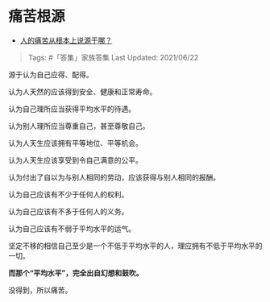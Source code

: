 # 痛苦根源

- [人的痛苦从根本上说源于哪？](https://www.zhihu.com/question/398299040/answer/1343016010)

>Tags: #「答集」家族答集
>Last Updated: 2021/06/22

源于认为自己应得、配得。

认为人天然的应该得到安全、健康和正常寿命。

认为自己理所应当获得平均水平的待遇。

认为别人理所应当尊重自己，甚至尊敬自己。

认为人天生应该拥有平等地位、平等机会。

认为人天生应该享受到令自己满意的公平。

认为付出了自以为与别人相同的劳动，应该获得与别人相同的报酬。

认为自己应该有不少于任何人的权利。

认为自己应该有不多于任何人的义务。

认为自己应该有不弱于平均水平的运气。

坚定不移的相信自己至少是一个不低于平均水平的人，理应拥有不低于平均水平的一切。

**而那个“平均水平”，完全出自幻想和鼓吹。**

  

没得到，所以痛苦。

  